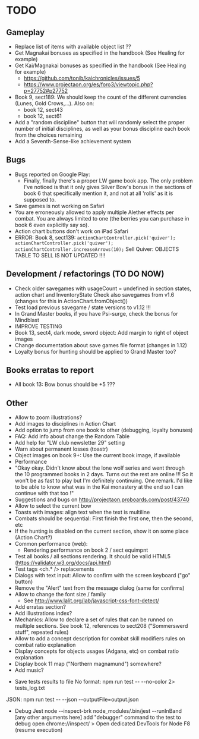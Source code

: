 TODO
====

## Gameplay

- Replace list of items with available object list ??
- Get Magnakai bonuses as specified in the handbook (See Healing for example)
- Get Kai/Magnakai bonuses as specified in the handbook (See Healing for example)
  * https://github.com/tonib/kaichronicles/issues/5
  * https://www.projectaon.org/es/foro3/viewtopic.php?p=27752#p27752
- Book 9, sect189: We should keep the count of the different currencies (Lunes, Gold Crows,...). Also on:
  * book 12, sect43
  * book 12, sect61
- Add a "random discipline" button that will randomly select the proper number of initial disciplines, as well as your bonus discipline each book from the choices remaining
- Add a Seventh-Sense-like achievement system

## Bugs

- Bugs reported on Google Play:
  * Finally, finally there's a proper LW game book app. The only problem I've noticed is that it only gives Silver Bow's bonus in the sections of book 6 that specifically mention it, and not at all 'rolls' as it is supposed to.
- Save games is not working on Safari
- You are erroneously allowed to apply multiple Alether effects per combat. You are always limited to one (the berries you can purchase in book 6 even explicitly say so).
- Action chart buttons don't work on iPad Safari
- ERROR: Book 8, sect139: 
  ```actionChartController.pick('quiver'); actionChartController.pick('quiver'); actionChartController.increaseArrows(10);```
  Sell Quiver: OBJECTS TABLE TO SELL IS NOT UPDATED !!!!

## Development / refactorings (TO DO NOW)
- Check older savegames with usageCount = undefined in section states, action chart and InventoryState
  Check also savegames from v1.6 (changes for this in ActionChart.fromObject())
- Test load previous savegame / state versions to v1.12 !!!
- In Grand Master books, if you have Psi-surge, check the bonus for Mindblast
- IMPROVE TESTING
- Book 13, sect4, dark mode, sword object: Add margin to right of object images
- Change documentation about save games file format (changes in 1.12)
- Loyalty bonus for hunting should be applied to Grand Master too?

## Books erratas to report
- All book 13: Bow bonus should be +5 ???

## Other
- Allow to zoom illustrations?
- Add images to disciplines in Action Chart
- Add option to jump from one book to other (debugging, loyalty bonuses)
- FAQ: Add info about change the Random Table
- Add help for "LW club newsletter 29" setting
- Warn about permanent losses (toastr)
- Object images on book 9+: Use the current book image, if available
- Performance
- "Okay okay. Didn't know about the lone wolf series and went through the 10 programmed books in 2 days. Turns out the rest are online !!! 
   So it won't be as fast to play but I'm definitely continuing. One remark. I'd like to be able to know what was in the Kai monastery at 
   the end so I can continue with that too !"
- Suggestions and bugs on http://projectaon.proboards.com/post/43740
- Allow to select the current bow
- Toasts with images: align text when the text is multiline
- Combats should be sequential: First finish the first one, then the second, etc
- If the hunting is disabled on the current section, show it on some place (Action Chart?)
- Common performance (web):
  * Rendering performance on book 2 / sect equimpnt
- Test all books / all sections rendering. It should be valid HTML5
  (https://validator.w3.org/docs/api.html)
- Test tags <ch.* /> replacements
- Dialogs with text input: Allow to confirm with the screen keyboard ("go" button)
- Remove the "Alert" text from the message dialog (same for confirms)
- Allow to change the font size / family
  * See http://www.lalit.org/lab/javascript-css-font-detect/
- Add erratas section?
- Add illustrations index?
- Mechanics: Allow to declare a set of rules that can be runned on multiple sections. See book 12, references to sect208 
  ("Sommerswerd stuff", repeated rules)
- Allow to add a concept description for combat skill modifiers rules on combat ratio explanation
- Display concepts for objects usages (Adgana, etc) on combat ratio explanation
- Display book 11 map ("Northern magnamund") somewhere?
- Add music?


* Save tests results to file
No format:
npm run test -- --no-color 2> tests_log.txt

JSON:
npm run test -- --json --outputFile=output.json

* Debug Jest
node --inspect-brk node_modules/.bin/jest --runInBand [any other arguments here]
add "debugger" command to the test to debug
open chrome://inspect/ > Open dedicated DevTools for Node
F8 (resume execution)

